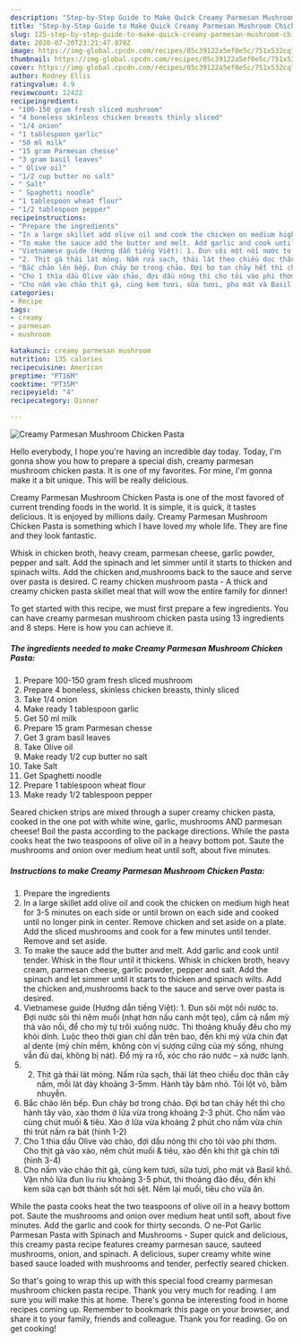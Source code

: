 ```yaml
---
description: "Step-by-Step Guide to Make Quick Creamy Parmesan Mushroom Chicken Pasta"
title: "Step-by-Step Guide to Make Quick Creamy Parmesan Mushroom Chicken Pasta"
slug: 125-step-by-step-guide-to-make-quick-creamy-parmesan-mushroom-chicken-pasta
date: 2020-07-20T23:21:47.078Z
image: https://img-global.cpcdn.com/recipes/05c39122a5ef0e5c/751x532cq70/creamy-parmesan-mushroom-chicken-pasta-recipe-main-photo.jpg
thumbnail: https://img-global.cpcdn.com/recipes/05c39122a5ef0e5c/751x532cq70/creamy-parmesan-mushroom-chicken-pasta-recipe-main-photo.jpg
cover: https://img-global.cpcdn.com/recipes/05c39122a5ef0e5c/751x532cq70/creamy-parmesan-mushroom-chicken-pasta-recipe-main-photo.jpg
author: Rodney Ellis
ratingvalue: 4.9
reviewcount: 12422
recipeingredient:
- "100-150 gram fresh sliced mushroom"
- "4 boneless skinless chicken breasts thinly sliced"
- "1/4 onion"
- "1 tablespoon garlic"
- "50 ml milk"
- "15 gram Parmesan chesse"
- "3 gram basil leaves"
- " Olive oil"
- "1/2 cup butter no salt"
- " Salt"
- " Spaghetti noodle"
- "1 tablespoon wheat flour"
- "1/2 tablespoon pepper"
recipeinstructions:
- "Prepare the ingredients"
- "In a large skillet add olive oil and cook the chicken on medium high heat for 3-5 minutes on each side or until brown on each side and cooked until no longer pink in center. Remove chicken and set aside on a plate. Add the sliced mushrooms and cook for a few minutes until tender. Remove and set aside."
- "To make the sauce add the butter and melt. Add garlic and cook until tender. Whisk in the flour until it thickens. Whisk in chicken broth, heavy cream, parmesan cheese, garlic powder, pepper and salt. Add the spinach and let simmer until it starts to thicken and spinach wilts. Add the chicken and,mushrooms back to the sauce and serve over pasta is desired."
- "Vietnamese guide (Hướng dẫn tiếng Việt): 1. Đun sôi một nồi nước to. Đợi nước sôi thì nêm muối (nhạt hơn nấu canh một tẹo), cầm cả nắm mỳ thả vào nồi, để cho mỳ tự trôi xuống nước. Thi thoảng khuấy đều cho mỳ khỏi dính. Luộc theo thời gian chỉ dẫn trên bao, đến khi mỳ vừa chín đạt al dente (mỳ chín mềm, không còn vị sượng cứng của mỳ sống, nhưng vẫn đủ dai, không bị nát). Đổ mỳ ra rổ, xóc cho ráo nước – xả nước lạnh."
- "2. Thịt gà thái lát mỏng. Nấm rửa sạch, thái lát theo chiều dọc thân cây nấm, mỗi lát dày khoảng 3-5mm. Hành tây băm nhỏ. Tỏi lột vỏ, bằm nhuyễn."
- "Bắc chảo lên bếp. Đun chảy bơ trong chảo. Đợi bơ tan chảy hết thì cho hành tây vào, xào thơm ở lửa vừa trong khoảng 2-3 phút. Cho nấm vào cùng chút muối &amp; tiêu. Xào ở lửa vừa khoảng 2 phút cho nấm vừa chín thì trút nấm ra bát (hình 1-2)"
- "Cho 1 thìa dầu Olive vào chảo, đợi dầu nóng thì cho tỏi vào phi thơm. Cho thịt gà vào xào, nêm chút muối &amp; tiêu, xào đến khi thịt gà chín tới (hình 3-4)"
- "Cho nấm vào chảo thịt gà, cùng kem tươi, sữa tươi, pho mát và Basil khô. Vặn nhỏ lửa đun liu riu khoảng 3-5 phút, thi thoảng đảo đều, đến khi kem sữa cạn bớt thành sốt hơi sệt. Nêm lại muối, tiêu cho vừa ăn."
categories:
- Recipe
tags:
- creamy
- parmesan
- mushroom

katakunci: creamy parmesan mushroom 
nutrition: 135 calories
recipecuisine: American
preptime: "PT16M"
cooktime: "PT35M"
recipeyield: "4"
recipecategory: Dinner

---
```



![Creamy Parmesan Mushroom Chicken Pasta](https://img-global.cpcdn.com/recipes/05c39122a5ef0e5c/751x532cq70/creamy-parmesan-mushroom-chicken-pasta-recipe-main-photo.jpg)

Hello everybody, I hope you're having an incredible day today. Today, I'm gonna show you how to prepare a special dish, creamy parmesan mushroom chicken pasta. It is one of my favorites. For mine, I'm gonna make it a bit unique. This will be really delicious.

Creamy Parmesan Mushroom Chicken Pasta is one of the most favored of current trending foods in the world. It is simple, it is quick, it tastes delicious. It is enjoyed by millions daily. Creamy Parmesan Mushroom Chicken Pasta is something which I have loved my whole life. They are fine and they look fantastic.

Whisk in chicken broth, heavy cream, parmesan cheese, garlic powder, pepper and salt. Add the spinach and let simmer until it starts to thicken and spinach wilts. Add the chicken and,mushrooms back to the sauce and serve over pasta is desired. C reamy chicken mushroom pasta - A thick and creamy chicken pasta skillet meal that will wow the entire family for dinner!


To get started with this recipe, we must first prepare a few ingredients. You can have creamy parmesan mushroom chicken pasta using 13 ingredients and 8 steps. Here is how you can achieve it.

<!--inarticleads1-->

##### The ingredients needed to make Creamy Parmesan Mushroom Chicken Pasta:

1. Prepare 100-150 gram fresh sliced mushroom
1. Prepare 4 boneless, skinless chicken breasts, thinly sliced
1. Take 1/4 onion
1. Make ready 1 tablespoon garlic
1. Get 50 ml milk
1. Prepare 15 gram Parmesan chesse
1. Get 3 gram basil leaves
1. Take  Olive oil
1. Make ready 1/2 cup butter no salt
1. Take  Salt
1. Get  Spaghetti noodle
1. Prepare 1 tablespoon wheat flour
1. Make ready 1/2 tablespoon pepper


Seared chicken strips are mixed through a super creamy chicken pasta, cooked in the one pot with white wine, garlic, mushrooms AND parmesan cheese! Boil the pasta according to the package directions. While the pasta cooks heat the two teaspoons of olive oil in a heavy bottom pot. Saute the mushrooms and onion over medium heat until soft, about five minutes. 

<!--inarticleads2-->

##### Instructions to make Creamy Parmesan Mushroom Chicken Pasta:

1. Prepare the ingredients
1. In a large skillet add olive oil and cook the chicken on medium high heat for 3-5 minutes on each side or until brown on each side and cooked until no longer pink in center. Remove chicken and set aside on a plate. Add the sliced mushrooms and cook for a few minutes until tender. Remove and set aside.
1. To make the sauce add the butter and melt. Add garlic and cook until tender. Whisk in the flour until it thickens. Whisk in chicken broth, heavy cream, parmesan cheese, garlic powder, pepper and salt. Add the spinach and let simmer until it starts to thicken and spinach wilts. Add the chicken and,mushrooms back to the sauce and serve over pasta is desired.
1. Vietnamese guide (Hướng dẫn tiếng Việt): 1. Đun sôi một nồi nước to. Đợi nước sôi thì nêm muối (nhạt hơn nấu canh một tẹo), cầm cả nắm mỳ thả vào nồi, để cho mỳ tự trôi xuống nước. Thi thoảng khuấy đều cho mỳ khỏi dính. Luộc theo thời gian chỉ dẫn trên bao, đến khi mỳ vừa chín đạt al dente (mỳ chín mềm, không còn vị sượng cứng của mỳ sống, nhưng vẫn đủ dai, không bị nát). Đổ mỳ ra rổ, xóc cho ráo nước – xả nước lạnh.
1. 2. Thịt gà thái lát mỏng. Nấm rửa sạch, thái lát theo chiều dọc thân cây nấm, mỗi lát dày khoảng 3-5mm. Hành tây băm nhỏ. Tỏi lột vỏ, bằm nhuyễn.
1. Bắc chảo lên bếp. Đun chảy bơ trong chảo. Đợi bơ tan chảy hết thì cho hành tây vào, xào thơm ở lửa vừa trong khoảng 2-3 phút. Cho nấm vào cùng chút muối &amp; tiêu. Xào ở lửa vừa khoảng 2 phút cho nấm vừa chín thì trút nấm ra bát (hình 1-2)
1. Cho 1 thìa dầu Olive vào chảo, đợi dầu nóng thì cho tỏi vào phi thơm. Cho thịt gà vào xào, nêm chút muối &amp; tiêu, xào đến khi thịt gà chín tới (hình 3-4)
1. Cho nấm vào chảo thịt gà, cùng kem tươi, sữa tươi, pho mát và Basil khô. Vặn nhỏ lửa đun liu riu khoảng 3-5 phút, thi thoảng đảo đều, đến khi kem sữa cạn bớt thành sốt hơi sệt. Nêm lại muối, tiêu cho vừa ăn.


While the pasta cooks heat the two teaspoons of olive oil in a heavy bottom pot. Saute the mushrooms and onion over medium heat until soft, about five minutes. Add the garlic and cook for thirty seconds. O ne-Pot Garlic Parmesan Pasta with Spinach and Mushrooms - Super quick and delicious, this creamy pasta recipe features creamy parmesan sauce, sauteed mushrooms, onion, and spinach. A delicious, super creamy white wine based sauce loaded with mushrooms and tender, perfectly seared chicken. 

So that's going to wrap this up with this special food creamy parmesan mushroom chicken pasta recipe. Thank you very much for reading. I am sure you will make this at home. There's gonna be interesting food in home recipes coming up. Remember to bookmark this page on your browser, and share it to your family, friends and colleague. Thank you for reading. Go on get cooking!
